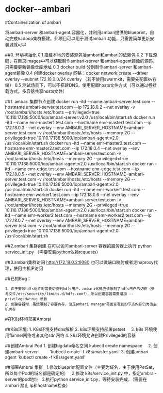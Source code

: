 # docker--ambari
#Containerization of ambari

 将ambari-server 和ambari-agent 容器化，并利用ambari提供的blueprint，自动完成hadoop集群搭建。此项目可以用于测试ambari 功能，只需要简单更新安装源就可以

##0. 环境初始化
    0.1 搭建本地的安装源包括ambari和ambari的依赖包
    0.2 下载源码，在目录images中可以获取制作ambari-server 和ambari-agent镜像的源码，只需要更新镜像仓库地址
    0.3 docker build 分别制作ambari-server 和ambari-agent镜像
    0.4 创建docker overlay 网络：docker network create --driver overlay --subnet 172.18.0.0/24 overlay （若不使用swarmkit，需要先配置kv存储）
    0.5 测试场景下，可以不搭建DNS，使用配置hosts文件方式（可以通过卷挂载方式，多容器共享hosts文件）


##1. ambari 集群节点创建
     docker run -itd --name ambari-server.test.com --hostname ambari-server.test.com --ip 172.18.0.2 --net overlay -v /root/ambari/hosts:/etc/hosts --privileged=true 10.110.17.138:5000/iop/ambari-server:v2.0 /usr/local/bin/start.sh
     docker run -itd --name emr-master1.test.com --hostname emr-master1.test.com --ip 172.18.0.3 --net overlay --env AMBARI_SERVER_HOSTNAME=ambari-server.test.com -v /root/ambari/hosts:/etc/hosts --memory 2G   --privileged=true 10.110.17.138:5000/iop/ambari-agent:v2.0 /usr/local/bin/start.sh
     docker run -itd --name emr-master2.test.com --hostname emr-master2.test.com --ip 172.18.0.4 --net overlay --env AMBARI_SERVER_HOSTNAME=ambari-server.test.com -v /root/ambari/hosts:/etc/hosts  --memory 2G      --privileged=true 10.110.17.138:5000/iop/ambari-agent:v2.0 /usr/local/bin/start.sh
     docker run -itd --name emr-edge.test.com --hostname emr-edge.test.com --ip 172.18.0.5 --net overlay --env AMBARI_SERVER_HOSTNAME=ambari-server.test.com -v /root/ambari/hosts:/etc/hosts --memory 2G    --privileged=true  10.110.17.138:5000/iop/ambari-agent:v2.0 /usr/local/bin/start.sh
     docker run -itd --name emr-worker1.test.com --hostname emr-worker1.test.com --ip 172.18.0.6 --net overlay --env AMBARI_SERVER_HOSTNAME=ambari-server.test.com -v /root/ambari/hosts:/etc/hosts  --memory 2G  --privileged=true 10.110.17.138:5000/iop/ambari-agent:v2.0 /usr/local/bin/start.sh
     docker run -itd --name emr-worker2.test.com --hostname emr-worker2.test.com --ip 172.18.0.7 --net overlay --env AMBARI_SERVER_HOSTNAME=ambari-server.test.com -v /root/ambari/hosts:/etc/hosts  --memory 2G   --privileged=true 10.110.17.138:5000/iop/ambari-agent:v2.0 /usr/local/bin/start.sh


##2.ambari 集群创建
     在可以访问ambari-server 容器的服务器上执行 python service_init.py （需要安装python依赖requests）


##3.ambari集群访问
     http://172.18.0.2:8080  也可以做端口映射或者走haproxy代理，使用主机IP访问

##已知Bug：

    1、由于安装hdfs组件时需要切换到hdfs用户，ambari代码应该限制了hdfs用户的切换（参考文件/etc/security/limits.d/hdfs.conf），所以创建容器需要增加 --privileged=true 参数
    2、创建容器时，虽然限制了容器内存，但是ambari manager界面查看到的节点内存仍为宿主机内存
   
#在K8s环境部署Ambrai


##K8s环境:
      1. K8s环境支持dns解析
      2. k8s环境支持部署petset
      3. k8s 环境使用flannel网络或者其他sdn网络
      4. k8s环境允许创建Privileged的容器

##创建Ambrai Pod
     1. 创建bigdata命名空间 kubectl create namespace
     2. 创建ambari-server 
          'kubectl create -f k8s/master.yaml'
     3. 创建ambari-agent
         'kubectl create -f k8s/agent.yaml'

##部署Ambrai 集群
    1.修改blueprint配置文件（主要为域名，由于使用PetSet，所以每个Pod的域名都是确定的）
    2.修改 k8s/service_init.py 中，指定ambrai-server的pod地址
    3.执行python  service_init.py，等待安装完成，（需要在ambari 禁止 ip和hostname检查）
